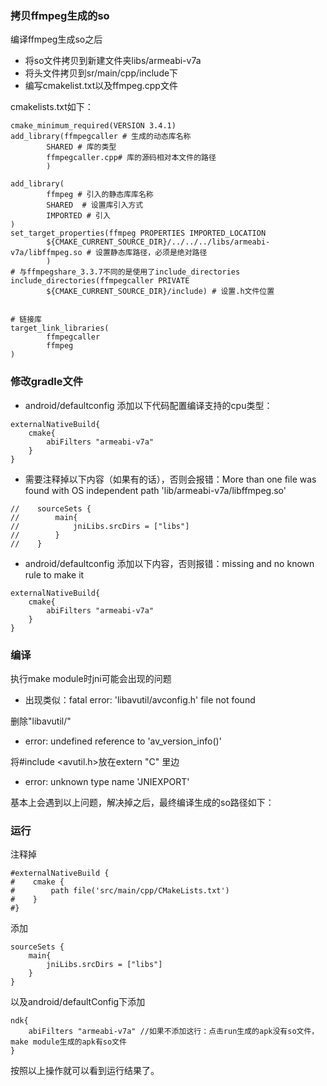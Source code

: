 ### 拷贝ffmpeg生成的so
编译ffmpeg生成so之后
- 将so文件拷贝到新建文件夹libs/armeabi-v7a
- 将头文件拷贝到sr/main/cpp/include下
- 编写cmakelist.txt以及ffmpeg.cpp文件

cmakelists.txt如下：
```
cmake_minimum_required(VERSION 3.4.1)
add_library(ffmpegcaller # 生成的动态库名称
        SHARED # 库的类型
        ffmpegcaller.cpp# 库的源码相对本文件的路径
        )

add_library(
        ffmpeg # 引入的静态库库名称
        SHARED  # 设置库引入方式
        IMPORTED # 引入
)
set_target_properties(ffmpeg PROPERTIES IMPORTED_LOCATION
        ${CMAKE_CURRENT_SOURCE_DIR}/../../../libs/armeabi-v7a/libffmpeg.so # 设置静态库路径，必须是绝对路径
        )
# 与ffmpegshare_3.3.7不同的是使用了include_directories
include_directories(ffmpegcaller PRIVATE
        ${CMAKE_CURRENT_SOURCE_DIR}/include) # 设置.h文件位置


# 链接库
target_link_libraries(
        ffmpegcaller
        ffmpeg
)
```

### 修改gradle文件
- android/defaultconfig 添加以下代码配置编译支持的cpu类型：
```
externalNativeBuild{
    cmake{
        abiFilters "armeabi-v7a"
    }
}
```

- 需要注释掉以下内容（如果有的话），否则会报错：More than one file was found with OS independent path 'lib/armeabi-v7a/libffmpeg.so'
```
//    sourceSets {
//        main{
//            jniLibs.srcDirs = ["libs"]
//        }
//    }
```
- android/defaultconfig 添加以下内容，否则报错：missing and no known rule to make it
```
externalNativeBuild{
    cmake{
        abiFilters "armeabi-v7a"
    }
}
```

### 编译

执行make module时jni可能会出现的问题
- 出现类似：fatal error: 'libavutil/avconfig.h' file not found

删除"libavutil/"

- error: undefined reference to 'av_version_info()'

将#include <avutil.h>放在extern "C" 里边

- error: unknown type name 'JNIEXPORT'

基本上会遇到以上问题，解决掉之后，最终编译生成的so路径如下：

<!--![so生成路径](https://github.com/fanflame/JniDemos/blob/master/ffmpegshare/pics/1.png?raw=true)-->


### 运行
注释掉
```
#externalNativeBuild {
#    cmake {
#        path file('src/main/cpp/CMakeLists.txt')
#    }
#}
```
添加
```
sourceSets {
    main{
        jniLibs.srcDirs = ["libs"]
    }
}
```
以及android/defaultConfig下添加
    
``` 
ndk{
    abiFilters "armeabi-v7a" //如果不添加这行：点击run生成的apk没有so文件，make module生成的apk有so文件
}
```

按照以上操作就可以看到运行结果了。